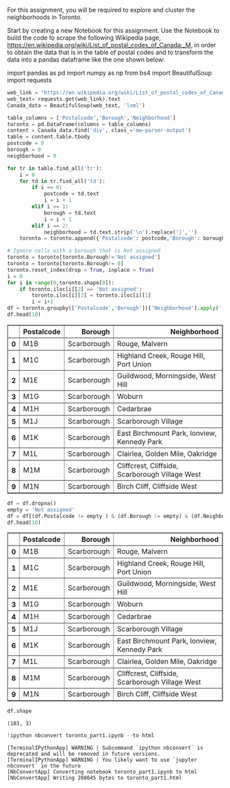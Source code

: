
For this assignment, you will be required to explore and cluster the neighborhoods in Toronto.

Start by creating a new Notebook for this assignment. Use the Notebook to build the code to scrape the following Wikipedia page, https://en.wikipedia.org/wiki/List_of_postal_codes_of_Canada:_M, in order to obtain the data that is in the table of postal codes and to transform the data into a pandas dataframe like the one shown below:

import pandas as pd
import numpy as np
from bs4 import BeautifulSoup
import requests


```python
web_link = "https://en.wikipedia.org/wiki/List_of_postal_codes_of_Canada:_M"
web_text= requests.get(web_link).text
Canada_data = BeautifulSoup(web_text, 'lxml')
```


```python
table_columns = ['Postalcode','Borough','Neighborhood']
toronto = pd.DataFrame(columns = table_columns)
content = Canada_data.find('div', class_='mw-parser-output')
table = content.table.tbody
postcode = 0
borough = 0
neighborhood = 0

for tr in table.find_all('tr'):
    i = 0
    for td in tr.find_all('td'):
        if i == 0:
            postcode = td.text
            i = i + 1
        elif i == 1:
            borough = td.text
            i = i + 1
        elif i == 2: 
            neighborhood = td.text.strip('\n').replace(']','')
    toronto = toronto.append({'Postalcode': postcode,'Borough': borough,'Neighborhood': neighborhood},ignore_index=True)

# Ignore cells with a borough that is Not assigned
toronto = toronto[toronto.Borough!='Not assigned']
toronto = toronto[toronto.Borough!= 0]
toronto.reset_index(drop = True, inplace = True)
i = 0
for i in range(0,toronto.shape[0]):
    if toronto.iloc[i][2] == 'Not assigned':
        toronto.iloc[i][2] = toronto.iloc[i][1]
        i = i+1                               
df = toronto.groupby(['Postalcode','Borough'])['Neighborhood'].apply(', '.join).reset_index()
df.head(10)
```




<div>
<style scoped>
    .dataframe tbody tr th:only-of-type {
        vertical-align: middle;
    }

    .dataframe tbody tr th {
        vertical-align: top;
    }

    .dataframe thead th {
        text-align: right;
    }
</style>
<table border="1" class="dataframe">
  <thead>
    <tr style="text-align: right;">
      <th></th>
      <th>Postalcode</th>
      <th>Borough</th>
      <th>Neighborhood</th>
    </tr>
  </thead>
  <tbody>
    <tr>
      <th>0</th>
      <td>M1B</td>
      <td>Scarborough</td>
      <td>Rouge, Malvern</td>
    </tr>
    <tr>
      <th>1</th>
      <td>M1C</td>
      <td>Scarborough</td>
      <td>Highland Creek, Rouge Hill, Port Union</td>
    </tr>
    <tr>
      <th>2</th>
      <td>M1E</td>
      <td>Scarborough</td>
      <td>Guildwood, Morningside, West Hill</td>
    </tr>
    <tr>
      <th>3</th>
      <td>M1G</td>
      <td>Scarborough</td>
      <td>Woburn</td>
    </tr>
    <tr>
      <th>4</th>
      <td>M1H</td>
      <td>Scarborough</td>
      <td>Cedarbrae</td>
    </tr>
    <tr>
      <th>5</th>
      <td>M1J</td>
      <td>Scarborough</td>
      <td>Scarborough Village</td>
    </tr>
    <tr>
      <th>6</th>
      <td>M1K</td>
      <td>Scarborough</td>
      <td>East Birchmount Park, Ionview, Kennedy Park</td>
    </tr>
    <tr>
      <th>7</th>
      <td>M1L</td>
      <td>Scarborough</td>
      <td>Clairlea, Golden Mile, Oakridge</td>
    </tr>
    <tr>
      <th>8</th>
      <td>M1M</td>
      <td>Scarborough</td>
      <td>Cliffcrest, Cliffside, Scarborough Village West</td>
    </tr>
    <tr>
      <th>9</th>
      <td>M1N</td>
      <td>Scarborough</td>
      <td>Birch Cliff, Cliffside West</td>
    </tr>
  </tbody>
</table>
</div>




```python
df = df.dropna()
empty = 'Not assigned'
df = df[(df.Postalcode != empty ) & (df.Borough != empty) & (df.Neighborhood != empty)]
df.head(10)
```




<div>
<style scoped>
    .dataframe tbody tr th:only-of-type {
        vertical-align: middle;
    }

    .dataframe tbody tr th {
        vertical-align: top;
    }

    .dataframe thead th {
        text-align: right;
    }
</style>
<table border="1" class="dataframe">
  <thead>
    <tr style="text-align: right;">
      <th></th>
      <th>Postalcode</th>
      <th>Borough</th>
      <th>Neighborhood</th>
    </tr>
  </thead>
  <tbody>
    <tr>
      <th>0</th>
      <td>M1B</td>
      <td>Scarborough</td>
      <td>Rouge, Malvern</td>
    </tr>
    <tr>
      <th>1</th>
      <td>M1C</td>
      <td>Scarborough</td>
      <td>Highland Creek, Rouge Hill, Port Union</td>
    </tr>
    <tr>
      <th>2</th>
      <td>M1E</td>
      <td>Scarborough</td>
      <td>Guildwood, Morningside, West Hill</td>
    </tr>
    <tr>
      <th>3</th>
      <td>M1G</td>
      <td>Scarborough</td>
      <td>Woburn</td>
    </tr>
    <tr>
      <th>4</th>
      <td>M1H</td>
      <td>Scarborough</td>
      <td>Cedarbrae</td>
    </tr>
    <tr>
      <th>5</th>
      <td>M1J</td>
      <td>Scarborough</td>
      <td>Scarborough Village</td>
    </tr>
    <tr>
      <th>6</th>
      <td>M1K</td>
      <td>Scarborough</td>
      <td>East Birchmount Park, Ionview, Kennedy Park</td>
    </tr>
    <tr>
      <th>7</th>
      <td>M1L</td>
      <td>Scarborough</td>
      <td>Clairlea, Golden Mile, Oakridge</td>
    </tr>
    <tr>
      <th>8</th>
      <td>M1M</td>
      <td>Scarborough</td>
      <td>Cliffcrest, Cliffside, Scarborough Village West</td>
    </tr>
    <tr>
      <th>9</th>
      <td>M1N</td>
      <td>Scarborough</td>
      <td>Birch Cliff, Cliffside West</td>
    </tr>
  </tbody>
</table>
</div>




```python
df.shape
```




    (103, 3)




```python
!ipython nbconvert toronto_part1.ipynb --to html
```

    [TerminalIPythonApp] WARNING | Subcommand `ipython nbconvert` is deprecated and will be removed in future versions.
    [TerminalIPythonApp] WARNING | You likely want to use `jupyter nbconvert` in the future
    [NbConvertApp] Converting notebook toronto_part1.ipynb to html
    [NbConvertApp] Writing 288645 bytes to toronto_part1.html



```python

```
